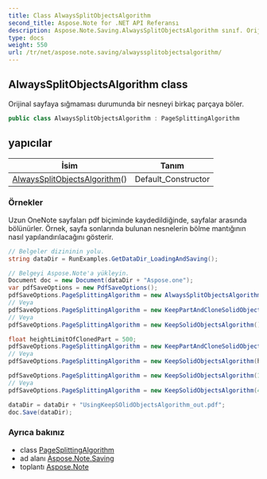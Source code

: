 ```yaml
---
title: Class AlwaysSplitObjectsAlgorithm
second_title: Aspose.Note for .NET API Referansı
description: Aspose.Note.Saving.AlwaysSplitObjectsAlgorithm sınıf. Orijinal sayfaya sığmaması durumunda bir nesneyi birkaç parçaya böler.
type: docs
weight: 550
url: /tr/net/aspose.note.saving/alwayssplitobjectsalgorithm/
---
```

## AlwaysSplitObjectsAlgorithm class

Orijinal sayfaya sığmaması durumunda bir nesneyi birkaç parçaya böler.

```csharp
public class AlwaysSplitObjectsAlgorithm : PageSplittingAlgorithm
```

## yapıcılar

| İsim | Tanım |
| --- | --- |
| [AlwaysSplitObjectsAlgorithm](alwayssplitobjectsalgorithm/)() | Default_Constructor |

### Örnekler

Uzun OneNote sayfaları pdf biçiminde kaydedildiğinde, sayfalar arasında bölünürler. Örnek, sayfa sonlarında bulunan nesnelerin bölme mantığının nasıl yapılandırılacağını gösterir.

```csharp
// Belgeler dizininin yolu.
string dataDir = RunExamples.GetDataDir_LoadingAndSaving();

// Belgeyi Aspose.Note'a yükleyin.
Document doc = new Document(dataDir + "Aspose.one");
var pdfSaveOptions = new PdfSaveOptions();
pdfSaveOptions.PageSplittingAlgorithm = new AlwaysSplitObjectsAlgorithm();
// Veya
pdfSaveOptions.PageSplittingAlgorithm = new KeepPartAndCloneSolidObjectToNextPageAlgorithm();
// Veya
pdfSaveOptions.PageSplittingAlgorithm = new KeepSolidObjectsAlgorithm();

float heightLimitOfClonedPart = 500;
pdfSaveOptions.PageSplittingAlgorithm = new KeepPartAndCloneSolidObjectToNextPageAlgorithm(heightLimitOfClonedPart);
// Veya
pdfSaveOptions.PageSplittingAlgorithm = new KeepSolidObjectsAlgorithm(heightLimitOfClonedPart);

pdfSaveOptions.PageSplittingAlgorithm = new KeepSolidObjectsAlgorithm(100);
// Veya
pdfSaveOptions.PageSplittingAlgorithm = new KeepSolidObjectsAlgorithm(400);

dataDir = dataDir + "UsingKeepSOlidObjectsAlgorithm_out.pdf";
doc.Save(dataDir);
```

### Ayrıca bakınız

* class [PageSplittingAlgorithm](../pagesplittingalgorithm/)
* ad alanı [Aspose.Note.Saving](../../aspose.note.saving/)
* toplantı [Aspose.Note](../../)


